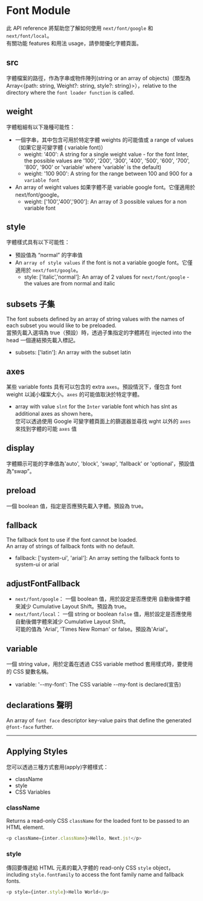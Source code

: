 # Font Module

此 API reference 將幫助您了解如何使用  `next/font/google` 和 `next/font/local`。   
有關功能 features 和用法 usage，請參閱優化字體頁面。

## src

字體檔案的路徑，作為字串或物件陣列(string or an array of objects)（類型為 Array<{path: string, Weight?: string, style?: string}>），relative to the directory where the `font loader function` is called.

## weight
字體粗細有以下幾種可能性：
- 一個字串，其中包含可用於特定字體 weights 的可能值或 a range of values（如果它是可變字體 ( variable font)）
    - weight: '400': A string for a single weight value - for the font Inter, the possible values are '100', '200', '300', '400', '500', '600', '700', '800', '900' or 'variable' where 'variable' is the default)
    - weight: '100 900': A string for the range between 100 and 900 for a `variable font`
- An array of weight values 如果字體不是 variable google font。它僅適用於 next/font/google。
    - weight: ['100','400','900']: An array of 3 possible values for a non variable font
 
## style
字體樣式具有以下可能性：
- 預設值為 “normal” 的字串值
- An `array of style values` if the font is not a variable google font。它僅適用於 `next/font/google`。
    - style: ['italic','normal']: An array of 2 values for `next/font/google` - the values are from normal and italic
 

## subsets 子集
The font subsets defined by an array of string values with the names of each subset you would like to be preloaded.    
當預先載入選項為 true（預設）時，透過子集指定的字體將在 injected into the head 一個連結預先載入標記。
- subsets: ['latin']: An array with the subset latin


## axes 
某些 variable fonts 具有可以包含的 extra `axes`。預設情況下，僅包含 font weight 以減小檔案大小。`axes` 的可能值取決於特定字體。
- array with value `slnt` for the `Inter` variable font which has slnt as additional axes as shown here。   
  您可以透過使用 Google 可變字體頁面上的篩選器並尋找 wght 以外的 `axes` 來找到字體的可能 `axes` 值


## display
字體顯示可能的字串值為'auto', 'block', 'swap', 'fallback' or 'optional'，預設值為“swap”。

## preload
一個 boolean 值，指定是否應預先載入字體。預設為 true。

## fallback
The fallback font to use if the font cannot be loaded.    
An array of strings of fallback fonts with no default.
- fallback: ['system-ui', 'arial']: An array setting the fallback fonts to system-ui or arial

## adjustFontFallback
- `next/font/google`：
  一個 boolean 值，用於設定是否應使用 自動後備字體 來減少 Cumulative Layout Shift。預設為 true。
- `next/font/local`：
  一個 string or boolean `false` 值，用於設定是否應使用自動後備字體來減少 Cumulative Layout Shift。    
  可能的值為 'Arial', 'Times New Roman' or false。預設為'Arial'。

## variable
一個 string value，用於定義在透過 CSS variable method 套用樣式時，要使用的 CSS 變數名稱。
- variable: '--my-font': The CSS variable --my-font is declared(宣告)

## declarations 聲明
An array of `font face` descriptor key-value pairs that define the generated `@font-face` further.

---

## Applying Styles
您可以透過三種方式套用(apply)字體樣式：
- className
- style
- CSS Variables

### className
Returns a read-only CSS `className` for the loaded font to be passed to an HTML element.
```js
<p className={inter.className}>Hello, Next.js!</p>
```

### style
傳回要傳遞給 HTML 元素的載入字體的 read-only CSS `style` object，   
including `style.fontFamily` to access the font family name and fallback fonts.

```js
<p style={inter.style}>Hello World</p>
```



















